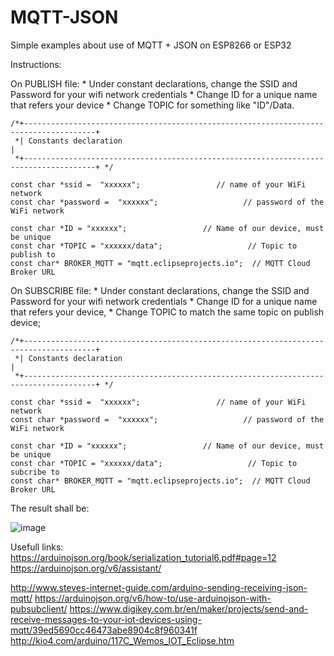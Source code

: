 # MQTT-JSON
Simple examples about use of MQTT + JSON on ESP8266 or ESP32

Instructions:

On PUBLISH file:
    * Under constant declarations, change the SSID and Password for your wifi network credentials
    * Change ID for a unique name that refers your device
    * Change TOPIC for something like "ID"/Data.

    /*+--------------------------------------------------------------------------------------+
     *| Constants declaration                                                                |
     *+--------------------------------------------------------------------------------------+ */

    const char *ssid =  "xxxxxx";                 // name of your WiFi network
    const char *password =  "xxxxxx";                   // password of the WiFi network

    const char *ID = "xxxxxx";                 // Name of our device, must be unique
    const char *TOPIC = "xxxxxx/data";                   // Topic to publish to
    const char* BROKER_MQTT = "mqtt.eclipseprojects.io";  // MQTT Cloud Broker URL

On SUBSCRIBE file:
    * Under constant declarations, change the SSID and Password for your wifi network credentials
    * Change ID for a unique name that refers your device, 
    * Change TOPIC to match the same topic on publish device;
    
    /*+--------------------------------------------------------------------------------------+
     *| Constants declaration                                                                |
     *+--------------------------------------------------------------------------------------+ */

    const char *ssid =  "xxxxxx";                 // name of your WiFi network
    const char *password =  "xxxxxx";                   // password of the WiFi network

    const char *ID = "xxxxxx";                 // Name of our device, must be unique
    const char *TOPIC = "xxxxxx/data";                   // Topic to subcribe to
    const char* BROKER_MQTT = "mqtt.eclipseprojects.io";  // MQTT Cloud Broker URL
    
    
The result shall be:

![image](https://user-images.githubusercontent.com/33373207/145825556-2daa3015-d764-4020-96c6-385fc83eb3d7.png)






Usefull links:
   https://arduinojson.org/book/serialization_tutorial6.pdf#page=12
   https://arduinojson.org/v6/assistant/
   
   http://www.steves-internet-guide.com/arduino-sending-receiving-json-mqtt/
   https://arduinojson.org/v6/how-to/use-arduinojson-with-pubsubclient/
   https://www.digikey.com.br/en/maker/projects/send-and-receive-messages-to-your-iot-devices-using-mqtt/39ed5690cc46473abe8904c8f960341f
   http://kio4.com/arduino/117C_Wemos_IOT_Eclipse.htm
